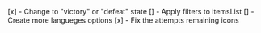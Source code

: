 [x] - Change to "victory" or "defeat" state
[] - Apply filters to itemsList
[] - Create more langueges options
[x] - Fix the attempts remaining icons
